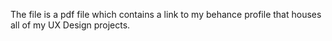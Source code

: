 The file is a pdf file which contains a link to my behance profile that houses all of my UX Design projects.
